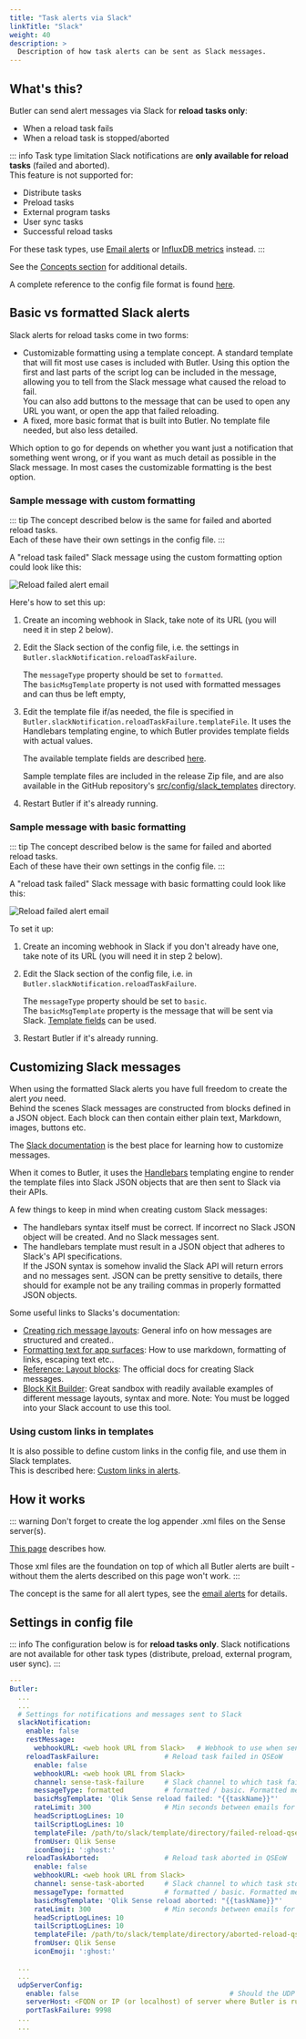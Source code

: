 ```yaml
---
title: "Task alerts via Slack"
linkTitle: "Slack"
weight: 40
description: >
  Description of how task alerts can be sent as Slack messages.
---
```


## What's this?

Butler can send alert messages via Slack for **reload tasks only**:

- When a reload task fails
- When a reload task is stopped/aborted

::: info Task type limitation
Slack notifications are **only available for reload tasks** (failed and aborted).  
This feature is not supported for:
- Distribute tasks
- Preload tasks
- External program tasks
- User sync tasks
- Successful reload tasks

For these task types, use [Email alerts](/docs/getting-started/setup/reload-alerts/client-managed/alert-emails/) or [InfluxDB metrics](/docs/getting-started/setup/reload-alerts/client-managed/alert-influxdb/) instead.
:::

See the [Concepts section](/docs/concepts/setting-up-teams-webhooks/) for additional details.

A complete reference to the config file format is found [here](/docs/reference/config-file/).

## Basic vs formatted Slack alerts

Slack alerts for reload tasks come in two forms:

- Customizable formatting using a template concept. A standard template that will fit most use cases is included with Butler. Using this option the first and last parts of the script log can be included in the message, allowing you to tell from the Slack message what caused the reload to fail.  
  You can also add buttons to the message that can be used to open any URL you want, or open the app that failed reloading.
- A fixed, more basic format that is built into Butler. No template file needed, but also less detailed.

Which option to go for depends on whether you want just a notification that something went wrong, or if you want as much detail as possible in the Slack message. In most cases the customizable formatting is the best option.

### Sample message with custom formatting

::: tip
The concept described below is the same for failed and aborted reload tasks.  
Each of these have their own settings in the config file.
:::

A "reload task failed" Slack message using the custom formatting option could look like this:

![Reload failed alert email](/img/failed-reload-slack-formatted_1.png "Reload failed alert email")

Here's how to set this up:

1. Create an incoming webhook in Slack, take note of its URL (you will need it in step 2 below).
2. Edit the Slack section of the config file, i.e. the settings in `Butler.slackNotification.reloadTaskFailure`.

   The `messageType` property should be set to `formatted`.  
   The `basicMsgTemplate` property is not used with formatted messages and can thus be left empty,

3. Edit the template file if/as needed, the file is specified in `Butler.slackNotification.reloadTaskFailure.templateFile`. It uses the Handlebars templating engine, to which Butler provides template fields with actual values.

   The available template fields are described [here](/docs/reference/alert-template-fields/).

   Sample template files are included in the release Zip file, and are also available in the GitHub repository's [src/config/slack_templates](https://github.com/ptarmiganlabs/butler/tree/master/src/config/slack_templates) directory.

4. Restart Butler if it's already running.

### Sample message with basic formatting

::: tip
The concept described below is the same for failed and aborted reload tasks.  
Each of these have their own settings in the config file.
:::

A "reload task failed" Slack message with basic formatting could look like this:

![Reload failed alert email](/img/failed-reload-slack-basic_1.png "Reload failed alert email")

To set it up:

1. Create an incoming webhook in Slack if you don't already have one, take note of its URL (you will need it in step 2 below).
2. Edit the Slack section of the config file, i.e. in `Butler.slackNotification.reloadTaskFailure`.

   The `messageType` property should be set to `basic`.  
   The `basicMsgTemplate` property is the message that will be sent via Slack. [Template fields](/docs/reference/alert-template-fields/) can be used.

3. Restart Butler if it's already running.

## Customizing Slack messages

When using the formatted Slack alerts you have full freedom to create the alert _you_ need.  
Behind the scenes Slack messages are constructed from blocks defined in a JSON object. Each block can then contain either plain text, Markdown, images, buttons etc.

The [Slack documentation](https://api.slack.com/messaging/composing/layouts) is the best place for learning how to customize messages.

When it comes to Butler, it uses the [Handlebars](https://handlebarsjs.com/) templating engine to render the template files into Slack JSON objects that are then sent to Slack via their APIs.

A few things to keep in mind when creating custom Slack messages:

- The handlebars syntax itself must be correct. If incorrect no Slack JSON object will be created. And no Slack messages sent.
- The handlebars template must result in a JSON object that adheres to Slack's API specifications.  
  If the JSON syntax is somehow invalid the Slack API will return errors and no messages sent. JSON can be pretty sensitive to details, there should for example not be any trailing commas in properly formatted JSON objects.

Some useful links to Slacks's documentation:

- [Creating rich message layouts](https://api.slack.com/messaging/composing/layouts): General info on how messages are structured and created..
- [Formatting text for app surfaces](https://api.slack.com/reference/surfaces/formatting): How to use markdown, formatting of links, escaping text etc..
- [Reference: Layout blocks](https://api.slack.com/reference/block-kit/blocks): The official docs for creating Slack messages.
- [Block Kit Builder](https://app.slack.com/block-kit-builder/): Great sandbox with readily available examples of different message layouts, syntax and more. Note: You must be logged into your Slack account to use this tool.

### Using custom links in templates

It is also possible to define custom links in the config file, and use them in Slack templates.  
This is described here: [Custom links in alerts](/docs/concepts/custom-links-in-alerts/).

## How it works

::: warning
Don't forget to create the log appender .xml files on the Sense server(s).

[This page](/docs/getting-started/setup/reload-alerts/client-managed/#adding-a-log-appender) describes how.

Those xml files are the foundation on top of which all Butler alerts are built - without them the alerts described on this page won't work.
:::

The concept is the same for all alert types, see the [email alerts](/docs/getting-started/setup/reload-alerts/#how-it-works) for details.

## Settings in config file

::: info
The configuration below is for **reload tasks only**. Slack notifications are not available for other task types (distribute, preload, external program, user sync).
:::

```yaml
---
Butler:
  ...
  ...
  # Settings for notifications and messages sent to Slack
  slackNotification:
    enable: false
    restMessage:
      webhookURL: <web hook URL from Slack>   # Webhook to use when sending basic Slack messages via Butler's REST API
    reloadTaskFailure:                # Reload task failed in QSEoW
      enable: false
      webhookURL: <web hook URL from Slack>
      channel: sense-task-failure     # Slack channel to which task failure notifications are sent
      messageType: formatted          # formatted / basic. Formatted means that template file below will be used to create the message.
      basicMsgTemplate: 'Qlik Sense reload failed: "{{taskName}}"'      # Only needed if message type = basic
      rateLimit: 300                  # Min seconds between emails for a given taskID. Defaults to 5 minutes.
      headScriptLogLines: 10
      tailScriptLogLines: 10
      templateFile: /path/to/slack/template/directory/failed-reload-qseow.handlebars
      fromUser: Qlik Sense
      iconEmoji: ':ghost:'
    reloadTaskAborted:                # Reload task aborted in QSEoW
      enable: false
      webhookURL: <web hook URL from Slack>
      channel: sense-task-aborted     # Slack channel to which task stopped notifications are sent
      messageType: formatted          # formatted / basic. Formatted means that template file below will be used to create the message.
      basicMsgTemplate: 'Qlik Sense reload aborted: "{{taskName}}"'       # Only needed if message type = basic
      rateLimit: 300                  # Min seconds between emails for a given taskID. Defaults to 5 minutes.
      headScriptLogLines: 10
      tailScriptLogLines: 10
      templateFile: /path/to/slack/template/directory/aborted-reload-qseow.handlebars
      fromUser: Qlik Sense
      iconEmoji: ':ghost:'

  ...
  ...
  udpServerConfig:
    enable: false                                     # Should the UDP server responsible for receving task failure and session events be started? true/false
    serverHost: <FQDN or IP (or localhost) of server where Butler is running>
    portTaskFailure: 9998
  ...
  ...
```
